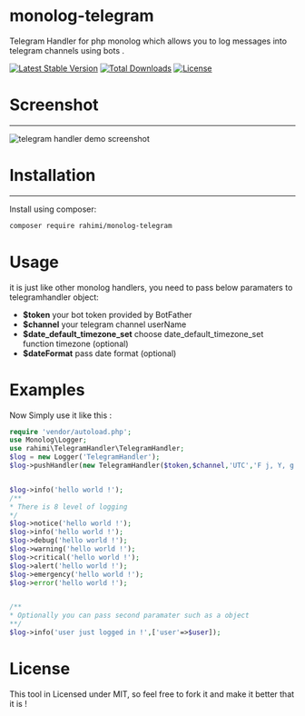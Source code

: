 

monolog-telegram
=============

Telegram Handler for php monolog which allows you to log messages into telegram channels using bots .

[![Latest Stable Version](https://poser.pugx.org/rahimi/monolog-telegram/v/stable)](https://packagist.org/packages/rahimi/monolog-telegram)
[![Total Downloads](https://poser.pugx.org/rahimi/monolog-telegram/downloads)](https://packagist.org/packages/rahimi/monolog-telegram)
[![License](https://poser.pugx.org/rahimi/monolog-telegram/license)](https://packagist.org/packages/rahimi/monolog-telegram)

# Screenshot
-------------
![telegram handler demo screenshot](https://i.imgsafe.org/e4/e46f38474b.png)





# Installation
-----------
Install using composer:

```bash
composer require rahimi/monolog-telegram  
```



# Usage
it is just like other monolog handlers, you need to pass below paramaters to telegramhandler object:
- **$token** your bot token provided by BotFather
- **$channel** your telegram channel userName
- **$date_default_timezone_set** choose date_default_timezone_set function timezone (optional)
- **$dateFormat** pass date format (optional)


# Examples
Now Simply use it like this :

```php
require 'vendor/autoload.php';
use Monolog\Logger;
use rahimi\TelegramHandler\TelegramHandler;
$log = new Logger('TelegramHandler');
$log->pushHandler(new TelegramHandler($token,$channel,'UTC','F j, Y, g:i a'));


$log->info('hello world !');
/**
* There is 8 level of logging
*/
$log->notice('hello world !');
$log->info('hello world !');
$log->debug('hello world !');
$log->warning('hello world !');
$log->critical('hello world !');
$log->alert('hello world !');
$log->emergency('hello world !');
$log->error('hello world !');


/**
* Optionally you can pass second paramater such as a object
**/
$log->info('user just logged in !',['user'=>$user]);

```

# License
This tool in Licensed under MIT, so feel free to fork it and make it better that it is !
